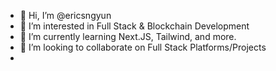 - 👋 Hi, I’m @ericsngyun
- 👀 I’m interested in Full Stack & Blockchain Development
- 🌱 I’m currently learning Next.JS, Tailwind, and more.
- 💞️ I’m looking to collaborate on Full Stack Platforms/Projects
-

<!---
ericsngyun/ericsngyun is a ✨ special ✨ repository because its `README.md` (this file) appears on your GitHub profile.
You can click the Preview link to take a look at your changes.
--->

